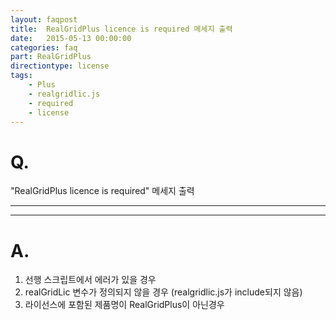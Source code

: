 ```yaml
---
layout: faqpost
title:  RealGridPlus licence is required 메세지 출력
date:   2015-05-13 00:00:00
categories: faq
part: RealGridPlus
directiontype: license
tags:
    - Plus
    - realgridlic.js
    - required
    - license
---
```


# Q.

"RealGridPlus licence is required" 메세지 출력

---
***

# A.

1. 선행 스크립트에서 에러가 있을 경우
2. realGridLic 변수가 정의되지 않을 경우 (realgridlic.js가 include되지 않음)
3. 라이선스에 포함된 제품명이 RealGridPlus이 아닌경우
